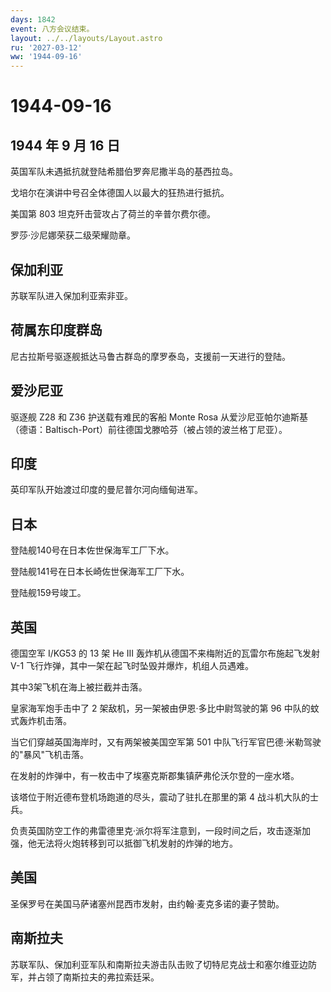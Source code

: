 ```yaml
---
days: 1842
event: 八方会议结束。
layout: ../../layouts/Layout.astro
ru: '2027-03-12'
ww: '1944-09-16'
---
```


# 1944-09-16

## 1944 年 9 月 16 日

英国军队未遇抵抗就登陆希腊伯罗奔尼撒半岛的基西拉岛。

戈培尔在演讲中号召全体德国人以最大的狂热进行抵抗。

美国第 803 坦克歼击营攻占了荷兰的辛普尔费尔德。

罗莎·沙尼娜荣获二级荣耀勋章。

## 保加利亚

苏联军队进入保加利亚索非亚。

## 荷属东印度群岛

尼古拉斯号驱逐舰抵达马鲁古群岛的摩罗泰岛，支援前一天进行的登陆。

## 爱沙尼亚

驱逐舰 Z28 和 Z36 护送载有难民的客船 Monte Rosa
从爱沙尼亚帕尔迪斯基（德语：Baltisch-Port）前往德国戈滕哈芬（被占领的波兰格丁尼亚）。

## 印度

英印军队开始渡过印度的曼尼普尔河向缅甸进军。

## 日本

登陆舰140号在日本佐世保海军工厂下水。

登陆舰141号在日本长崎佐世保海军工厂下水。

登陆舰159号竣工。

## 英国

德国空军 I/KG53 的 13 架 He III
轰炸机从德国不来梅附近的瓦雷尔布施起飞发射 V-1
飞行炸弹，其中一架在起飞时坠毁并爆炸，机组人员遇难。

其中3架飞机在海上被拦截并击落。

皇家海军炮手击中了 2 架敌机，另一架被由伊恩·多比中尉驾驶的第 96
中队的蚊式轰炸机击落。

当它们穿越英国海岸时，又有两架被美国空军第 501
中队飞行军官巴德·米勒驾驶的"暴风"飞机击落。

在发射的炸弹中，有一枚击中了埃塞克斯郡集镇萨弗伦沃尔登的一座水塔。

该塔位于附近德布登机场跑道的尽头，震动了驻扎在那里的第 4
战斗机大队的士兵。

负责英国防空工作的弗雷德里克·派尔将军注意到，一段时间之后，攻击逐渐加强，他无法将火炮转移到可以抵御飞机发射的炸弹的地方。

## 美国

圣保罗号在美国马萨诸塞州昆西市发射，由约翰·麦克多诺的妻子赞助。

## 南斯拉夫

苏联军队、保加利亚军队和南斯拉夫游击队击败了切特尼克战士和塞尔维亚边防军，并占领了南斯拉夫的弗拉索廷采。